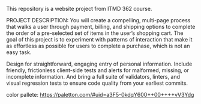 This repository is a website project from ITMD 362 course.

PROJECT DESCRIPTION: You will create a compelling, multi-page process that walks
a user through
payment, billing, and shipping options to complete the order of a pre-selected
set of items in the user’s shopping cart. The goal of this project is to
experiment with patterns of interaction that make it as effortless as possible
for users to complete a purchase, which is not an easy task.

Design for straightforward, engaging entry of personal information. Include
friendly, frictionless client-side tests and alerts for malformed, missing, or
incomplete information. And bring a full suite of validators, linters, and
visual regression tests to ensure code quality from your earliest commits.

color pallete: https://paletton.com/#uid=a3F5-0kdqY600++00++++vV3Ydg
